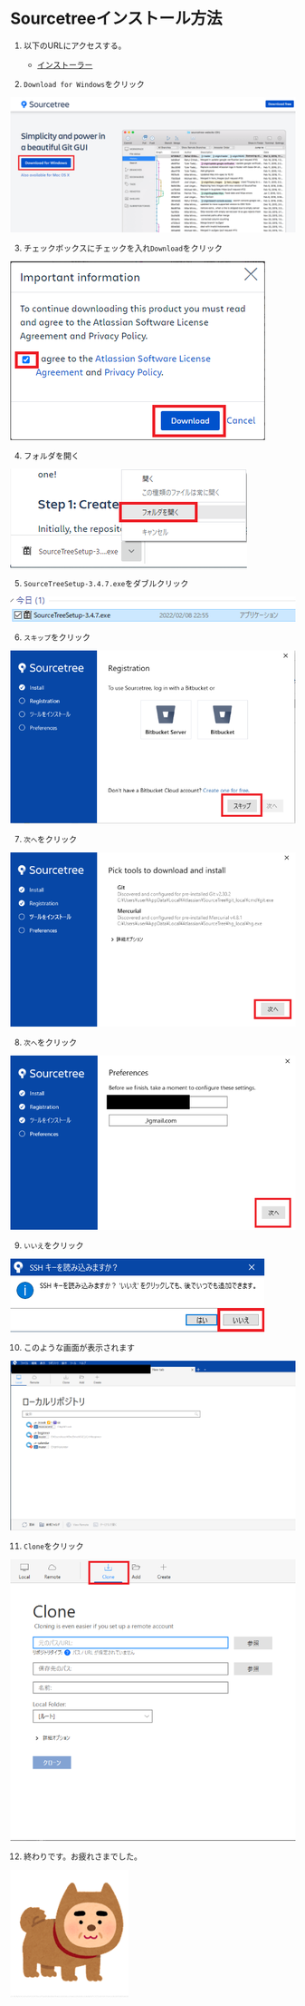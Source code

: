 # Sourcetreeインストール方法

1. 以下のURLにアクセスする。
    - [インストーラー](https://www.sourcetreeapp.com/)

2. `Download for Windows`をクリック

![01](./img/Sourcetree01.png)

3. チェックボックスにチェックを入れ`Download`をクリック

![02](./img/Sourcetree02.png)

4. フォルダを開く

![03](./img/Sourcetree03.png)

5. `SourceTreeSetup-3.4.7.exe`をダブルクリック

![04](./img/Sourcetree04.png)

6. `スキップ`をクリック

![05](./img/Sourcetree05.png)

7. `次へ`をクリック

![06](./img/Sourcetree06.png)

8. `次へ`をクリック

![07](./img/Sourcetree07.png)

9.  `いいえ`をクリック

![08](./img/Sourcetree08.png)

10. このような画面が表示されます

![09](./img/Sourcetree09.png)

11. `Clone`をクリック

![10](./img/Sourcetree10.png)


12.  終わりです。お疲れさまでした。

![01](./img/ジンメンケン.png)
